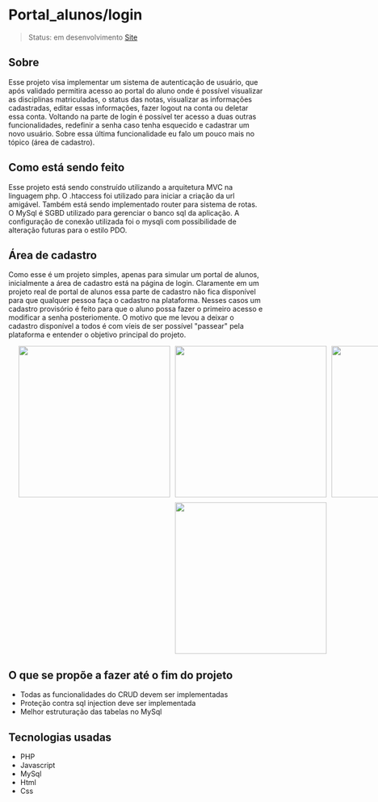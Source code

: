 # Portal_alunos/login

> Status: em desenvolvimento
> [Site](http://portal-alunos.free.nf/)

## Sobre
Esse projeto visa implementar um sistema de autenticação de usuário, que após validado permitira acesso ao portal do aluno onde é possível visualizar as disciplinas matriculadas, o status das notas, visualizar as informações cadastradas, editar essas informações, fazer logout na conta ou deletar essa conta. Voltando na parte de login é possível ter acesso a duas outras funcionalidades, redefinir a senha caso tenha esquecido e cadastrar um novo usuário. Sobre essa última funcionalidade eu falo um pouco mais no tópico (área de cadastro).

## Como está sendo feito
Esse projeto está sendo construído utilizando a arquitetura MVC na linguagem php. O .htaccess foi utilizado para iniciar a criação da url amigável. Também está sendo implementado router para sistema de rotas. O MySql é SGBD utilizado para gerenciar o banco sql da aplicação. A configuração de conexão utilizada foi o mysqli com possibilidade de alteração futuras para o estilo PDO. 

## Área de cadastro
Como esse é um projeto simples, apenas para simular um portal de alunos, inicialmente a área de cadastro está na página de login. Claramente em um projeto real de portal de alunos essa parte de cadastro não fica disponível para que qualquer pessoa faça o cadastro na plataforma. Nesses casos um cadastro provisório é feito para que o aluno possa fazer o primeiro acesso e modificar a senha posteriomente. O motivo que me levou a deixar o cadastro disponível a todos é com víeis de ser possível "passear" pela plataforma e entender o objetivo principal do projeto.



<div style="width:100vw;display:flex;justify-content:center; gap:10px;flex-wrap:wrap;">
  
<img style="width:300px;"  src="https://github.com/GabryelSilvah/7DaysOfCode/assets/139282381/3ca2108c-d059-444a-b218-a470cde35bb6">

  <img style="width:300px" src="https://github.com/GabryelSilvah/Sistema_de_login-Portal_alunos/assets/139282381/71c740fb-00e1-43f7-8d2a-0fcd79b27cb5">
  
  <img style="width:300px" src="https://github.com/GabryelSilvah/Sistema_de_login-Portal_alunos/assets/139282381/310a45dc-67d2-4d70-8710-2604e4ea32f3">

   <img style="width:300px" src="https://github.com/GabryelSilvah/Sistema_de_login-Portal_alunos/assets/139282381/4893f2b3-7807-4016-916c-9543cb7e2a5b">

  
</div>

## O que se propõe a fazer até o fim do projeto
- Todas as funcionalidades do CRUD devem ser implementadas
- Proteção contra sql injection deve ser implementada
- Melhor estruturação das tabelas no MySql

## Tecnologias usadas
- PHP
- Javascript
- MySql
- Html
- Css
